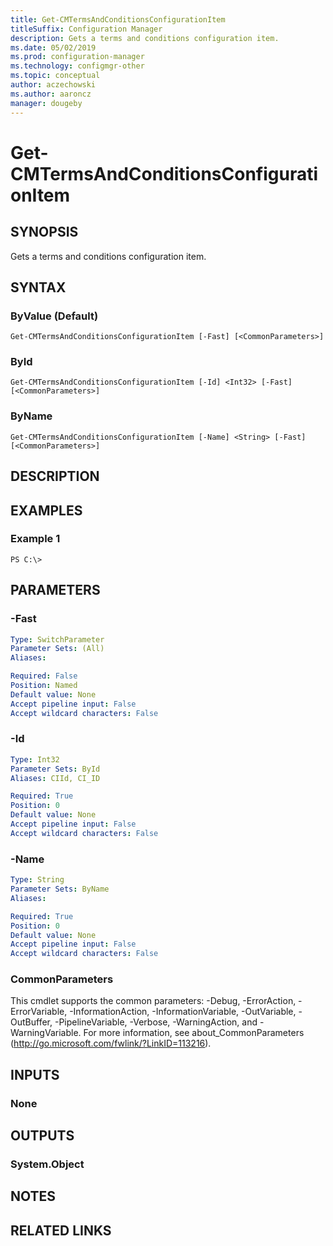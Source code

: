 ```yaml
---
title: Get-CMTermsAndConditionsConfigurationItem
titleSuffix: Configuration Manager
description: Gets a terms and conditions configuration item.
ms.date: 05/02/2019
ms.prod: configuration-manager
ms.technology: configmgr-other
ms.topic: conceptual
author: aczechowski
ms.author: aaroncz
manager: dougeby
---
```


# Get-CMTermsAndConditionsConfigurationItem

## SYNOPSIS
Gets a terms and conditions configuration item.

## SYNTAX

### ByValue (Default)
```
Get-CMTermsAndConditionsConfigurationItem [-Fast] [<CommonParameters>]
```

### ById
```
Get-CMTermsAndConditionsConfigurationItem [-Id] <Int32> [-Fast] [<CommonParameters>]
```

### ByName
```
Get-CMTermsAndConditionsConfigurationItem [-Name] <String> [-Fast] [<CommonParameters>]
```

## DESCRIPTION
 

## EXAMPLES

### Example 1
```
PS C:\>  
```

 

## PARAMETERS

### -Fast
 

```yaml
Type: SwitchParameter
Parameter Sets: (All)
Aliases: 

Required: False
Position: Named
Default value: None
Accept pipeline input: False
Accept wildcard characters: False
```

### -Id
 

```yaml
Type: Int32
Parameter Sets: ById
Aliases: CIId, CI_ID

Required: True
Position: 0
Default value: None
Accept pipeline input: False
Accept wildcard characters: False
```

### -Name
 

```yaml
Type: String
Parameter Sets: ByName
Aliases: 

Required: True
Position: 0
Default value: None
Accept pipeline input: False
Accept wildcard characters: False
```

### CommonParameters
This cmdlet supports the common parameters: -Debug, -ErrorAction, -ErrorVariable, -InformationAction, -InformationVariable, -OutVariable, -OutBuffer, -PipelineVariable, -Verbose, -WarningAction, and -WarningVariable. For more information, see about_CommonParameters (http://go.microsoft.com/fwlink/?LinkID=113216).

## INPUTS

### None

## OUTPUTS

### System.Object

## NOTES

## RELATED LINKS

